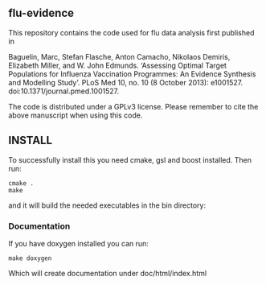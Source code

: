 

## flu-evidence

This repository contains the code used for flu data analysis first published in

Baguelin, Marc, Stefan Flasche, Anton Camacho, Nikolaos Demiris, Elizabeth Miller, and W. John Edmunds. ‘Assessing Optimal Target Populations for Influenza Vaccination Programmes: An Evidence Synthesis and Modelling Study’. PLoS Med 10, no. 10 (8 October 2013): e1001527. doi:10.1371/journal.pmed.1001527.

The code is distributed under a GPLv3 license. Please remember to cite the above manuscript when using this code.


## INSTALL

To successfully install this you need cmake, gsl and boost installed. Then run:

```
cmake .
make
```

and it will build the needed executables in the bin directory:

### Documentation

If you have doxygen installed you can run:

```
make doxygen
```

Which will create documentation under doc/html/index.html
